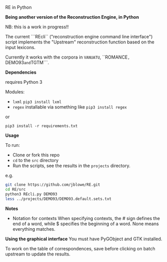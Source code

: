 RE in Python

**Being another version of the Reconstruction Engine, in Python**

NB: this is a work in progress!!

The current ```REcli`` ("reconstruction engine command line interface") script implements the "Upstream" reconstruction function
based on the input lexicons.

Currently it works with the corpora in ```VANUATU```, ``ROMANCE```, ```DEMO93``` and ```TGTM```.

**Dependencies**

requires Python 3

Modules:

* ```lxml``` ```pip3 install lxml```
* ```regex``` installable via something like ```pip3 install regex```

or

```pip3 install -r requirements.txt```


**Usage**

To run:

* Clone or fork this repo
* ```cd``` to the ```src``` directory
* Run the scripts, see the results in the ```projects``` directory.

e.g.

```bash
git clone https://github.com/jblowe/RE.git
cd RE/src
python3 REcli.py DEMO93
less ../projects/DEMO93/DEMO93.default.sets.txt
```

**Notes**
* Notation for contexts
When specifying contexts, the # sign defines the end of a word, while $ specifies the beginning of a word. None means everything matches.

**Using the graphical interface**
You must have PyGObject and GTK installed.

To work on the table of correspondences, save before clicking on batch
upstream to update the results.
